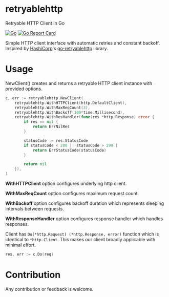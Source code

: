 # retryablehttp
Retryable HTTP Client In Go

[![Go](https://github.com/ermanimer/retryablehttp/actions/workflows/go.yml/badge.svg?branch=main)](https://github.com/ermanimer/retryablehttp/actions/workflows/go.yml)
[![Go Report Card](https://goreportcard.com/badge/github.com/ermanimer/retryablehttp)](https://goreportcard.com/report/github.com/ermanimer/retryablehttp)

Simple HTTP client interface with automatic retries and constant backoff. Inspired by [HashiCorp](https://github.com/hashicorp)'s [go-retryablehttp](https://github.com/hashicorp/go-retryablehttp) library.

# Usage

NewClient() creates and returns a retryable HTTP client instance with provided options.

```go
c, err := retryablehttp.NewClient(
	retryablehttp.WithHTTPClient(http.DefaultClient),
	retryablehttp.WithMaxReqCount(3),
	retryablehttp.WithBackoff(100*time.Millisecond),
	retryablehttp.WithResHandler(func(res *http.Response) error {
		if res == nil {
            return ErrNilRes
        }

        statusCode := res.StatusCode
        if statusCode < 200 || statusCode > 299 {
            return ErrStatusCode(statusCode)
        }

        return nil
	}),
)
```

**WithHTTPClient** option configures underlying http client.

**WithMaxReqCount** option configures maximum request count.

**WithBackoff** option configures backoff duration which represents sleeping intervals between requests.

**WithResponseHandler** option configures response handler which handles responses.

Client has `Do(*http.Request) (*http.Response, error)` function which is identical to `*http.Client`. This makes our client broadly applicable with minimal effort.

```go
res, err := c.Do(req)
```

# Contribution

Any contribution or feedback is welcome.